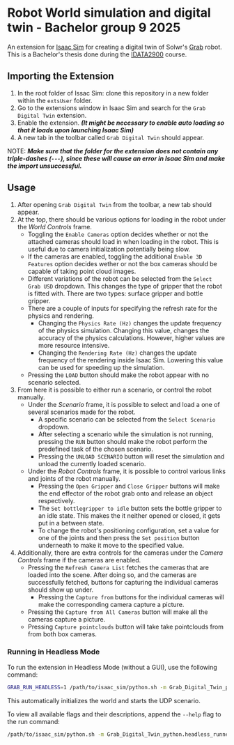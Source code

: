 # Robot World simulation and digital twin - Bachelor group 9 2025

An extension for [Isaac Sim](https://developer.nvidia.com/isaac/sim) for creating a digital twin of Solwr's [Grab](https://solwr.com/products/grab) robot. This is a Bachelor's thesis done during the [IDATA2900](https://www.ntnu.edu/studies/courses/IDATA2900#tab=omEmnet) course.

## Importing the Extension

1. In the root folder of Issac Sim: clone this repository in a new folder within the `extsUser` folder.
2. Go to the extensions window in Isaac Sim and search for the `Grab Digital Twin` extension.
3. Enable the extension. ***(It might be necessary to enable auto loading so that it loads upon launching Isaac Sim)***
4. A new tab in the toolbar called `Grab Digital Twin` should appear.

NOTE: ***Make sure that the folder for the extension does not contain any triple-dashes (`---`), since these will cause an error in Isaac Sim and make the import unsuccessful.***

## Usage

1. After opening `Grab Digital Twin` from the toolbar, a new tab should appear.
2. At the top, there should be various options for loading in the robot under the *World Controls* frame.
    - Toggling the `Enable Cameras` option decides whether or not the attached cameras should load in when loading in the robot. This is useful due to camera initialization potentially being slow.
    - If the cameras are enabled, toggling the additional `Enable 3D Features` option decides wether or not the box cameras should be capable of taking point cloud images.
    - Different variations of the robot can be selected from the `Select Grab USD` dropdown. This changes the type of gripper that the robot is fitted with. There are two types: surface gripper and bottle gripper.
    - There are a couple of inputs for specifying the refresh rate for the physics and rendering.
        - Changing the `Physics Rate (Hz)` changes the update frequency of the physics simulation. Changing this value, changes the accuracy of the physics calculations. However, higher values are more resource intensive.
        - Changing the `Rendering Rate (Hz)` changes the update frequency of the rendering inside Isaac Sim. Lowering this value can be used for speeding up the simulation.
    - Pressing the `LOAD` button should make the robot appear with no scenario selected.
3. From here it is possible to either run a scenario, or control the robot manually.
    - Under the *Scenario* frame, it is possible to select and load a one of several scenarios made for the robot.
        - A specific scenario can be selected from the `Select Scenario` dropdown.
        - After selecting a scenario while the simulation is not running, pressing the `RUN` button should make the robot perform the predefined task of the chosen scenario.
        - Pressing the `UNLOAD SCENARIO` button will reset the simulation and unload the currently loaded scenario.
    - Under the *Robot Controls* frame, it is possible to control various links and joints of the robot manually.
        - Pressing the `Open Gripper` and `Close Gripper` buttons will make the end effector of the robot grab onto and release an object respectively.
        - The `Set bottlegripper to idle` button sets the bottle gripper to an idle state. This makes the it neither opened or closed, it gets put in a between state.
        - To change the robot's positioning configuration, set a value for one of the joints and then press the `Set position` button underneath to make it move to the specified value.
4. Additionally, there are extra controls for the cameras under the *Camera Controls* frame if the cameras are enabled.
    - Pressing the `Refresh Camera List` fetches the cameras that are loaded into the scene. After doing so, and the cameras are successfully fetched, buttons for capturing the individual cameras should show up under.
        - Pressing the `Capture from` buttons for the individual cameras will make the corresponding camera capture a picture.
    - Pressing the `Capture from All Cameras` button will make all the cameras capture a picture.
    - Pressing `Capture pointclouds` button will take take pointclouds from from both box cameras.

### Running in Headless Mode

To run the extension in Headless Mode (without a GUI), use the following command:

```bash
GRAB_RUN_HEADLESS=1 /path/to/isaac_sim/python.sh -m Grab_Digital_Twin_python.headless_runner
```
This automatically initializes the world and starts the UDP scenario.

To view all available flags and their descriptions, append the `--help` flag to the run command:

```bash
/path/to/isaac_sim/python.sh -m Grab_Digital_Twin_python.headless_runner --help
```
